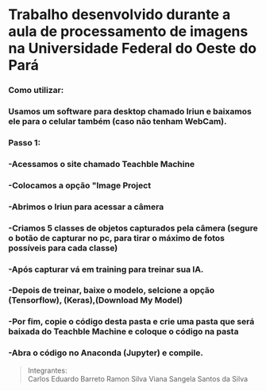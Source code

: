 # Trabalho desenvolvido durante a aula de processamento de imagens na Universidade Federal do Oeste do Pará

### Como utilizar:
### Usamos um software para desktop chamado Iriun e baixamos ele para o celular também (caso não tenham WebCam).

### Passo 1:  
### -Acessamos o site chamado Teachble Machine  
### -Colocamos a opção "Image Project  
### -Abrimos o Iriun para acessar a câmera  
### -Criamos 5 classes de objetos capturados pela câmera (segure o botão de capturar no pc, para tirar o máximo de fotos possíveis para cada classe)  
### -Após capturar vá em training para treinar sua IA.  
### -Depois de treinar, baixe o modelo, selcione a opção (Tensorflow), (Keras),(Download My Model)  
### -Por fim, copie o código desta pasta e crie uma pasta que será baixada do Teachble Machine e coloque o código na pasta  
### -Abra o código no Anaconda (Jupyter) e compile.  
 
>Integrantes:  
Carlos Eduardo Barreto
Ramon Silva Viana
Sangela Santos da Silva

